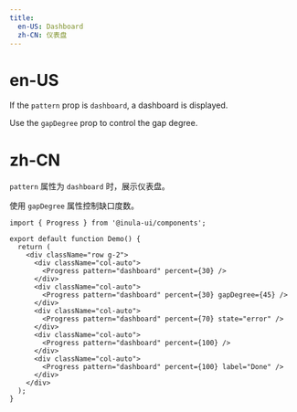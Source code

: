 ```yaml
---
title:
  en-US: Dashboard
  zh-CN: 仪表盘
---
```


# en-US

If the `pattern` prop is `dashboard`, a dashboard is displayed.

Use the `gapDegree` prop to control the gap degree.

# zh-CN

`pattern` 属性为 `dashboard` 时，展示仪表盘。

使用 `gapDegree` 属性控制缺口度数。

```tsx
import { Progress } from '@inula-ui/components';

export default function Demo() {
  return (
    <div className="row g-2">
      <div className="col-auto">
        <Progress pattern="dashboard" percent={30} />
      </div>
      <div className="col-auto">
        <Progress pattern="dashboard" percent={30} gapDegree={45} />
      </div>
      <div className="col-auto">
        <Progress pattern="dashboard" percent={70} state="error" />
      </div>
      <div className="col-auto">
        <Progress pattern="dashboard" percent={100} />
      </div>
      <div className="col-auto">
        <Progress pattern="dashboard" percent={100} label="Done" />
      </div>
    </div>
  );
}
```
